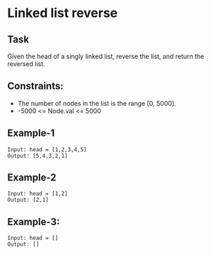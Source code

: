 # Linked list reverse

## Task
Given the head of a singly linked list, reverse the list, and return the reversed list.

## Constraints:
- The number of nodes in the list is the range [0, 5000].
- -5000 <= Node.val <= 5000

## Example-1
```
Input: head = [1,2,3,4,5]
Output: [5,4,3,2,1]
```


## Example-2
```
Input: head = [1,2]
Output: [2,1]
```


## Example-3:
```
Input: head = []
Output: []
```
